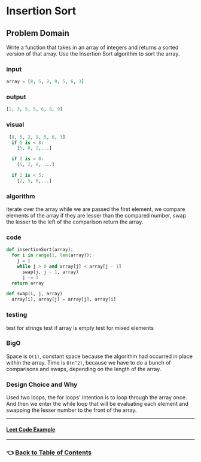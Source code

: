 # Insertion Sort

## Problem Domain

Write a function that takes in an array of integers and returns a sorted version of that array. Use the Insertion Sort algorithm to sort the array.

### **input**

```python
array = [8, 5, 2, 9, 5, 6, 3]
```

### **output**

```python
[2, 3, 5, 5, 6, 8, 9]
```

### **visual**

```python
 [8, 5, 2, 9, 5, 6, 3]
  if 5 is < 8:
    [5, 8, 2,...]

  if 2 is < 8:
    [5, 2, 8, ...]

  if 2 is < 5:
    [2, 5, 8,...]

```

### **algorithm**

iterate over the array
while we are passed the first element,
we compare elements of the array
if they are lesser than the compared number,
swap the lesser to the left of the comparison
return the array.

### **code**

```python
def insertionSort(array):
  for i in range(1, len(array)):
    j = i
    while j > 0 and array[j] < array[j - 1]
      swap(j, j - 1, array)
      j -= 1
  return array

def swap(i, j, array)
  array[i], array[j] = array[j], array[i]

```

### **testing**

test for strings
test if array is empty
test for mixed elements

### **BigO**

Space is `O(1)`, constant space because the algorithm had occurred in place within the array.
Time is `O(n^2)`, because we have to do a bunch of comparisons and swaps, depending on the length of the array.

### **Design Choice and Why**

Used two loops, the for loops' intention is to loop through the array once. And then we enter the while loop that will be evaluating each element and swapping the lesser number to the front of the array.

---

#### [**Leet Code Example**](https://leetcode.com/problems/two-sum)

---

### 👈 [Back to Table of Contents](../toc.md)
